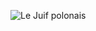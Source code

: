 ![Le Juif polonais](https://upload.wikimedia.org/wikipedia/commons/thumb/b/b4/Marabou_stork_%28Leptoptilos_crumenifer%29_head.jpg/500px-Marabou_stork_%28Leptoptilos_crumenifer%29_head.jpg)
